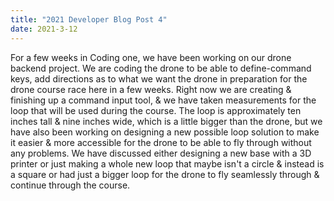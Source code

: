 ```yaml
---
title: "2021 Developer Blog Post 4"
date: 2021-3-12
---
```


For a few weeks in Coding one, we have been working on our drone backend project. We are coding the drone to be able to define-command keys, add directions as to what we want the drone in preparation for the drone course race here in a few weeks. Right now we are creating & finishing up a command input tool, & we have taken measurements for the loop that will be used during the course. The loop is approximately ten inches tall & nine inches wide, which is a little bigger than the drone, but we have also been working on designing a new possible loop solution to make it easier & more accessible for the drone to be able to fly through without any problems. We have discussed either designing a new base with a 3D printer or just making a whole new loop that maybe isn't a circle & instead is a square or had just a bigger loop for the drone to fly seamlessly through & continue through the course.
